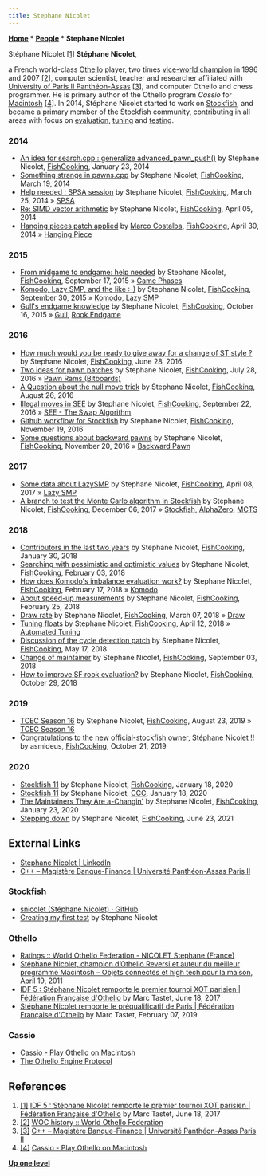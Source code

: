 ```yaml
---
title: Stephane Nicolet
---
```

**[Home](Home "Home") \* [People](People "People") \* Stephane Nicolet**



 [](https://www.ffothello.org/idf-5-stephane-nicolet-remporte-le-premier-tournoi-xot-parisien/) Stéphane Nicolet <a id="cite-note-1" href="#cite-ref-1">[1]</a> 
**Stéphane Nicolet**,  

a French world-class [Othello](Othello "Othello") player, two times [vice-world champion](https://en.wikipedia.org/wiki/Reversi#World_Othello_Championship) in 1996 and 2007 <a id="cite-note-2" href="#cite-ref-2">[2]</a>, 
computer scientist, teacher and researcher affiliated with [University of Paris II Panthéon-Assas](University_of_Paris#2 "University of Paris") <a id="cite-note-3" href="#cite-ref-3">[3]</a>, and computer Othello and chess programmer.
He is primary author of the Othello program *Cassio* for [Macintosh](Macintosh "Macintosh") <a id="cite-note-4" href="#cite-ref-4">[4]</a>. 
In 2014, Stéphane Nicolet started to work on [Stockfish](Stockfish "Stockfish"), and became a primary member of the Stockfish community, contributing in all areas with focus on [evaluation](Evaluation "Evaluation"), [tuning](Automated_Tuning "Automated Tuning") and [testing](Engine_Testing "Engine Testing").



### 2014


* [An idea for search.cpp : generalize advanced\_pawn\_push()](https://groups.google.com/d/msg/fishcooking/yInXKtEY2iM/GALcVZp_ULQJ) by Stephane Nicolet, [FishCooking](Computer_Chess_Forums "Computer Chess Forums"), January 23, 2014
* [Something strange in pawns.cpp](https://groups.google.com/d/msg/fishcooking/peyl4CAsP7M/e_m7rHSSgDgJ) by Stephane Nicolet, [FishCooking](Computer_Chess_Forums "Computer Chess Forums"), March 19, 2014
* [Help needed : SPSA session](https://groups.google.com/d/msg/fishcooking/oJVdjiKWi7k/MUFmCR9OrFgJ) by Stephane Nicolet, [FishCooking](Computer_Chess_Forums "Computer Chess Forums"), March 25, 2014 » [SPSA](SPSA "SPSA")
* [Re: SIMD vector arithmetic](https://groups.google.com/d/msg/fishcooking/of_TQzyz2qo/qVO55TMFJXcJ) by Stephane Nicolet, [FishCooking](Computer_Chess_Forums "Computer Chess Forums"), April 05, 2014
* [Hanging pieces patch applied](https://groups.google.com/d/msg/fishcooking/ViyAoTA8i4Q/068rdLB9kTgJ) by [Marco Costalba](Marco_Costalba "Marco Costalba"), [FishCooking](Computer_Chess_Forums "Computer Chess Forums"), April 30, 2014 » [Hanging Piece](Hanging_Piece "Hanging Piece")


### 2015


* [From midgame to endgame: help needed](https://groups.google.com/d/msg/fishcooking/4zoh6cxak6k/RySF2o9FAwAJ) by Stephane Nicolet, [FishCooking](Computer_Chess_Forums "Computer Chess Forums"), September 17, 2015 » [Game Phases](Game_Phases "Game Phases")
* [Komodo, Lazy SMP, and the like :-)](https://groups.google.com/d/msg/fishcooking/vGgxv_W_LOI/SAQOxpFsBwAJ) by Stephane Nicolet, [FishCooking](Computer_Chess_Forums "Computer Chess Forums"), September 30, 2015 » [Komodo](Komodo "Komodo"), [Lazy SMP](Lazy_SMP "Lazy SMP")
* [Gull's endgame knowledge](https://groups.google.com/d/msg/fishcooking/Xh8p8KXGrso/aguB__krDAAJ) by Stephane Nicolet, [FishCooking](Computer_Chess_Forums "Computer Chess Forums"), October 16, 2015 » [Gull](Gull "Gull"), [Rook Endgame](Rook_Endgame "Rook Endgame")


### 2016


* [How much would you be ready to give away for a change of ST style ?](https://groups.google.com/d/msg/fishcooking/KiqV1h1IBds/_Tn5gPFyBgAJ) by Stephane Nicolet, [FishCooking](Computer_Chess_Forums "Computer Chess Forums"), June 28, 2016
* [Two ideas for pawn patches](https://groups.google.com/d/msg/fishcooking/rwakDGcuf5E/YUyeJX9rBQAJ) by Stephane Nicolet, [FishCooking](Computer_Chess_Forums "Computer Chess Forums"), July 28, 2016 » [Pawn Rams (Bitboards)](Pawn_Rams_(Bitboards) "Pawn Rams (Bitboards)")
* [A Question about the null move trick](https://groups.google.com/d/msg/fishcooking/_hWkhtPxdDg/ruF0uHjOEAAJ) by Stephane Nicolet, [FishCooking](Computer_Chess_Forums "Computer Chess Forums"), August 26, 2016
* [Illegal moves in SEE](https://groups.google.com/d/msg/fishcooking/9mcmjnyqbAQ/S6mDA0QsAAAJ) by Stephane Nicolet, [FishCooking](Computer_Chess_Forums "Computer Chess Forums"), September 22, 2016 » [SEE - The Swap Algorithm](SEE_-_The_Swap_Algorithm "SEE - The Swap Algorithm")
* [Github workflow for Stockfish](https://groups.google.com/d/msg/fishcooking/PsCTdihp9q8/kiy5O480AAAJ) by Stephane Nicolet, [FishCooking](Computer_Chess_Forums "Computer Chess Forums"), November 19, 2016
* [Some questions about backward pawns](https://groups.google.com/d/msg/fishcooking/7v29HZhwDsk/DFesjUyZAAAJ) by Stephane Nicolet, [FishCooking](Computer_Chess_Forums "Computer Chess Forums"), November 20, 2016 » [Backward Pawn](Backward_Pawn "Backward Pawn")


### 2017


* [Some data about LazySMP](https://groups.google.com/d/msg/fishcooking/Cbm5y4dpeEE/wYmQokNfAAAJ) by Stephane Nicolet, [FishCooking](Computer_Chess_Forums "Computer Chess Forums"), April 08, 2017 » [Lazy SMP](Lazy_SMP "Lazy SMP")
* [A branch to test the Monte Carlo algorithm in Stockfish](https://groups.google.com/d/msg/fishcooking/AE4EgWQ20dY/d37yA6llBgAJ) by Stephane Nicolet, [FishCooking](Computer_Chess_Forums "Computer Chess Forums"), December 06, 2017 » [Stockfish](Stockfish "Stockfish"), [AlphaZero](AlphaZero "AlphaZero"), [MCTS](Monte-Carlo_Tree_Search "Monte-Carlo Tree Search")


### 2018


* [Contributors in the last two years](https://groups.google.com/d/msg/fishcooking/_FW_RIowarw/y1e-qMEXAgAJ) by Stephane Nicolet, [FishCooking](Computer_Chess_Forums "Computer Chess Forums"), January 30, 2018
* [Searching with pessimistic and optimistic values](https://groups.google.com/d/msg/fishcooking/WsoH96xxgBA/FoGuQLJ3BAAJ) by Stephane Nicolet, [FishCooking](Computer_Chess_Forums "Computer Chess Forums"), February 03, 2018
* [How does Komodo's imbalance evaluation work?](https://groups.google.com/d/msg/fishcooking/CmSJ1CspgqQ/g-uYtPZ7CgAJ) by Stephane Nicolet, [FishCooking](Computer_Chess_Forums "Computer Chess Forums"), February 17, 2018 » [Komodo](Komodo "Komodo")
* [About speed-up measurements](https://groups.google.com/d/msg/fishcooking/S_MUpM3uXd4/o5dx0qI7BQAJ) by Stephane Nicolet, [FishCooking](Computer_Chess_Forums "Computer Chess Forums"), February 25, 2018
* [Draw rate](https://groups.google.com/d/msg/fishcooking/WgN3KD0ThA4/iIk2j0RhBAAJ) by Stephane Nicolet, [FishCooking](Computer_Chess_Forums "Computer Chess Forums"), March 07, 2018 » [Draw](Draw "Draw")
* [Tuning floats](https://groups.google.com/d/msg/fishcooking/XnLmUP_78iw/QgMZzmeVBgAJ) by Stephane Nicolet, [FishCooking](Computer_Chess_Forums "Computer Chess Forums"), April 12, 2018 » [Automated Tuning](Automated_Tuning "Automated Tuning")
* [Discussion of the cycle detection patch](https://groups.google.com/d/msg/fishcooking/_V1YhOj078g/v_Ff6wGWAQAJ) by Stephane Nicolet, [FishCooking](Computer_Chess_Forums "Computer Chess Forums"), May 17, 2018
* [Change of maintainer](https://groups.google.com/d/msg/fishcooking/gxAS3isl4pU/FxuoYfo8BQAJ) by Stephane Nicolet, [FishCooking](Computer_Chess_Forums "Computer Chess Forums"), September 03, 2018
* [How to improve SF rook evaluation?](https://groups.google.com/d/msg/fishcooking/R0ZzvPt81hA/sKei7OsrCwAJ) by Stephane Nicolet, [FishCooking](Computer_Chess_Forums "Computer Chess Forums"), October 29, 2018


### 2019


* [TCEC Season 16](https://groups.google.com/d/msg/fishcooking/PF3dcA8aPh8/hC15Mo2rAwAJ) by Stephane Nicolet, [FishCooking](Computer_Chess_Forums "Computer Chess Forums"), August 23, 2019 » [TCEC Season 16](TCEC_Season_16 "TCEC Season 16")
* [Congratulations to the new official-stockfish owner, Stéphane Nicolet !!](https://groups.google.com/d/msg/fishcooking/c4qRQaZKdgU/3FOkhr0XBQAJ) by asmideus, [FishCooking](Computer_Chess_Forums "Computer Chess Forums"), October 21, 2019


### 2020


* [Stockfish 11](https://groups.google.com/d/msg/fishcooking/uJUcbNtnZI4/ztwU3Xw4DQAJ) by Stephane Nicolet, [FishCooking](Computer_Chess_Forums "Computer Chess Forums"), January 18, 2020
* [Stockfish 11](http://www.talkchess.com/forum3/viewtopic.php?f=2&t=72837) by Stephane Nicolet, [CCC](CCC "CCC"), January 18, 2020
* [The Maintainers They Are a-Changin'](https://groups.google.com/d/msg/fishcooking/nG6aqewRuSM/C5hn5hD3EwAJ) by Stephane Nicolet, [FishCooking](Computer_Chess_Forums "Computer Chess Forums"), January 23, 2020
* [Stepping down](https://groups.google.com/g/fishcooking/c/5kYNi6H4cCY) by Stephane Nicolet, [FishCooking](Computer_Chess_Forums "Computer Chess Forums"), June 23, 2021


## External Links


* [Stephane Nicolet | LinkedIn](https://www.linkedin.com/in/stephane-nicolet-2a8019178/)
* [C++ – Magistère Banque-Finance | Université Panthéon-Assas Paris II](https://mbfassas.com/k_course/c/)


### Stockfish


* [snicolet (Stéphane Nicolet) · GitHub](https://github.com/snicolet)
* [Creating my first test](https://github.com/glinscott/fishtest/wiki/Creating-my-first-test) by Stephane Nicolet


### Othello


* [Ratings :: World Othello Federation - NICOLET Stephane (France)](https://www.worldothello.org/ratings/player?searchPlayerInput=NICOLET+Stephane)
* [Stéphane Nicolet, champion d’Othello Reversi et auteur du meilleur programme Macintosh – Objets connectés et high tech pour la maison](https://www.tontonhightech.com/stephane-nicolet-champion-dothello-reversi-et-auteur-du-meilleur-programme-pour-macintosh/), April 19, 2011
* [IDF 5 : Stéphane Nicolet remporte le premier tournoi XOT parisien | Fédération Française d'Othello](https://www.ffothello.org/idf-5-stephane-nicolet-remporte-le-premier-tournoi-xot-parisien/) by Marc Tastet, June 18, 2017
* [Stéphane Nicolet remporte le préqualificatif de Paris | Fédération Française d'Othello](https://www.ffothello.org/stephane-nicolet-remporte-le-prequalificatif-de-paris/) by Marc Tastet, February 07, 2019


### Cassio


* [Cassio - Play Othello on Macintosh](http://cassio.free.fr/)
* [The Othello Engine Protocol](http://cassio.free.fr/engine-protocol.htm)


## References


1. <a id="cite-ref-1" href="#cite-note-1">[1]</a> [IDF 5 : Stéphane Nicolet remporte le premier tournoi XOT parisien | Fédération Française d'Othello](https://www.ffothello.org/idf-5-stephane-nicolet-remporte-le-premier-tournoi-xot-parisien/) by Marc Tastet, June 18, 2017
2. <a id="cite-ref-2" href="#cite-note-2">[2]</a> [WOC history :: World Othello Federation](https://www.worldothello.org/about/world-othello-championship/woc/2007)
3. <a id="cite-ref-3" href="#cite-note-3">[3]</a> [C++ – Magistère Banque-Finance | Université Panthéon-Assas Paris II](https://mbfassas.com/k_course/c/)
4. <a id="cite-ref-4" href="#cite-note-4">[4]</a> [Cassio - Play Othello on Macintosh](http://cassio.free.fr/)

**[Up one level](People "People")**







 
